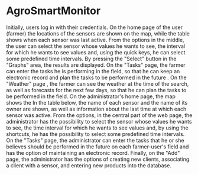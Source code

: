 # AgroSmartMonitor
Initially, users log in with their credentials.
On the home page of the user (farmer) the locations of the sensors are shown on the map, while the table shows when each sensor was last active. 
From the options in the middle, the user can select the sensor whose values he wants to see, the interval for which he wants to see values and, using the quick keys, he can select some predefined time intervals. 
By pressing the "Select" button in the "Graphs" area, the results are displayed.
On the "Tasks" page, the farmer can enter the tasks he is performing in the field, so that he can keep an electronic record and plan the tasks to be performed in the future .
On the "Weather" page , the farmer can see the weather at the time of the search, as well as forecasts for the next few days, so that he can plan the tasks to be performed in the field.
On the administrator's home page, the map shows the In the table below, the name of each sensor and the name of its owner are shown, as well as information about the last time at which each sensor was active.
From the options, in the central part of the web page, the administrator has the possibility to select the sensor whose values he wants to see, the time interval for which he wants to see values and, by using the shortcuts, he has the possibility to select some predefined time intervals.
On the "Tasks" page, the administrator can enter the tasks that he or she believes should be performed in the future on each farmer-user's field and has the option of maintaining an electronic record.
Finally, on the "Add" page, the administrator has the options of creating new clients, associating a client with a sensor, and entering new products into the database.





